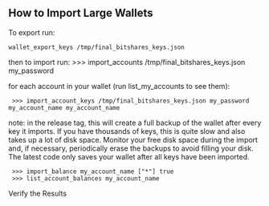 
## How to Import Large Wallets

To export run: 
    
    wallet_export_keys /tmp/final_bitshares_keys.json

then to import run:
    >>> import_accounts /tmp/final_bitshares_keys.json my_password

for each account in your wallet (run list_my_accounts to see them):

     >>> import_account_keys /tmp/final_bitshares_keys.json my_password my_account_name my_account_name

note: in the release tag, this will create a full backup of the wallet after every key it imports.
If you have thousands of keys, this is quite slow and also takes up a lot of disk space.
Monitor your free disk space during the import and, if necessary, periodically erase the
backups to avoid filling your disk.  The latest code only saves your wallet after all keys have been imported.  

     >>> import_balance my_account_name ["*"] true
     >>> list_account_balances my_account_name

Verify the Results
